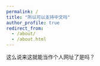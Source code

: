 ```yaml
---
permalink: /
title: "所以可以支持中文吗"
author_profile: true
redirect_from: 
  - /about/
  - /about.html
---
```


这么说来这就能当作个人网址了是吗？
